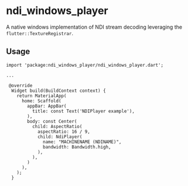 # ndi_windows_player

A native windows implementation of NDI stream decoding leveraging the `flutter::TextureRegistrar`.

## Usage

```
import 'package:ndi_windows_player/ndi_windows_player.dart';

...

 @override
  Widget build(BuildContext context) {
    return MaterialApp(
      home: Scaffold(
        appBar: AppBar(
          title: const Text('NDIPlayer example'),
        ),
        body: const Center(
          child: AspectRatio(
            aspectRatio: 16 / 9,
            child: NdiPlayer(
              name: "MACHINENAME (NDINAME)",
              bandwidth: Bandwidth.high,
            ),
          ),
        )
      ),
    );
  }
```

